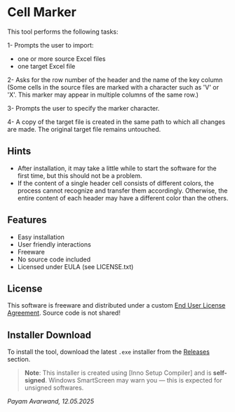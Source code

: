 # Cell Marker
This tool performs the following tasks:

1- Prompts the user to import:
  - one or more source Excel files
  - one target Excel file

2- Asks for the row number of the header and the name of the key column
(Some cells in the source files are marked with a character such as 'V' or 'X'.
This marker may appear in multiple columns of the same row.)

3- Prompts the user to specify the marker character.

4- A copy of the target file is created in the same path to which all changes are made.
The original target file remains untouched.

## Hints
- After installation, it may take a little while to start the software for the first time, but this should not be a problem.
- If the content of a single header cell consists of different colors, the process cannot recognize and transfer them accordingly.
Otherwise, the entire content of each header may have a different color than the others.

## Features
- Easy installation
- User friendly interactions
- Freeware
- No source code included
- Licensed under EULA (see LICENSE.txt)


## License
This software is freeware and distributed under a custom [End User License Agreement](LICENSE.txt). Source code is not shared!


## Installer Download

To install the tool, download the latest `.exe` installer from the [Releases](https://github.com/payam-avarwand/Cell-Marker/releases) section.

> **Note**: This installer is created using [Inno Setup Compiler] and is **self-signed**. Windows SmartScreen may warn you — this is expected for unsigned softwares.



_Payam Avarwand,	12.05.2025_